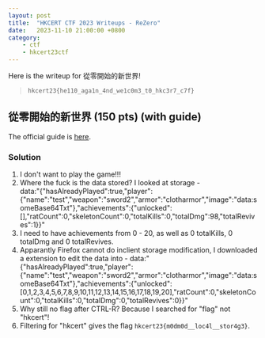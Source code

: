 ```yaml
---
layout: post
title:  "HKCERT CTF 2023 Writeups - ReZero"
date:   2023-11-10 21:00:00 +0800
category: 
    - ctf
    - hkcert23ctf
---
```


Here is the writeup for 從零開始的新世界!

> `hkcert23{he110_aga1n_4nd_we1c0m3_t0_hkc3r7_c7f}`

## 從零開始的新世界 (150 pts) (with guide)

The official guide is [here](https://hackmd.io/@blackb6a/hkcert-ctf-2023-i-zh-378c762700aa0175#ReZero--%E5%BE%9E%E9%9B%B6%E9%96%8B%E5%A7%8B%E7%9A%84%E6%96%B0%E4%B8%96%E7%95%8C-Web).

### Solution

1. I don't want to play the game!!!
2. Where the fuck is the data stored? I looked at storage -  
    data:"{"hasAlreadyPlayed":true,"player":{"name":"test","weapon":"sword2","armor":"clotharmor","image":"data:someBase64Txt"},"achievements":{"unlocked":[],"ratCount":0,"skeletonCount":0,"totalKills":0,"totalDmg":98,"totalRevives":1}}"
3. I need to have achievements from 0 - 20, as well as 0 totalKills, 0 totalDmg and 0 totalRevives.
4. Apparantly Firefox cannot do inclient storage modification, I downloaded a extension to edit the data into -
    data:"{"hasAlreadyPlayed":true,"player":{"name":"test","weapon":"sword2","armor":"clotharmor","image":"data:someBase64Txt"},"achievements":{"unlocked":[0,1,2,3,4,5,6,7,8,9,10,11,12,13,14,15,16,17,18,19,20],"ratCount":0,"skeletonCount":0,"totalKills":0,"totalDmg":0,"totalRevives":0}}"
5. Why still no flag after CTRL-R? Because I searched for "flag" not "hkcert"!
6. Filtering for "hkcert" gives the flag `hkcert23{m0dm0d__loc4l__stor4g3}`.
